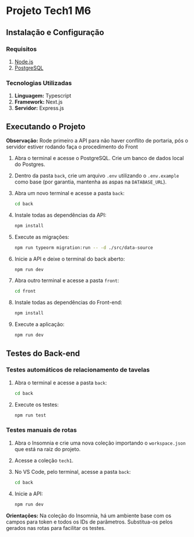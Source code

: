 # Projeto Tech1 M6

## Instalação e Configuração

### Requisitos

1. [Node.js](https://nodejs.org/)
2. [PostgreSQL](https://www.postgresql.org/)

### Tecnologias Utilizadas

1. **Linguagem:** Typescript
2. **Framework:** Next.js
3. **Servidor:** Express.js

## Executando o Projeto

**Observação:**
Rode primeiro a API para não haver conflito de portaria, pós o servidor estiver rodando faça o procedimento do Front

1. Abra o terminal e acesse o PostgreSQL. Crie um banco de dados local do Postgres.

2. Dentro da pasta `back`, crie um arquivo `.env` utilizando o `.env.example` como base (por garantia, mantenha as aspas na `DATABASE_URL`).

3. Abra um novo terminal e acesse a pasta `back`:

    ```bash
    cd back
    ```

4. Instale todas as dependências da API:

    ```bash
    npm install
    ```

5. Execute as migrações:

    ```bash
    npm run typeorm migration:run -- -d ./src/data-source
    ```

6. Inicie a API e deixe o terminal do back aberto:

    ```bash
    npm run dev
    ```

7. Abra outro terminal e acesse a pasta `front`:

    ```bash
    cd front
    ```

8. Instale todas as dependências do Front-end:

    ```bash
    npm install
    ```

9. Execute a aplicação:

    ```bash
    npm run dev
    ```

## Testes do Back-end

### Testes automáticos de relacionamento de tavelas

1. Abra o terminal e acesse a pasta `back`:

    ```bash
    cd back
    ```

2. Execute os testes:

    ```bash
    npm run test
    ```

### Testes manuais de rotas

1. Abra o Insomnia e crie uma nova coleção importando o `workspace.json` que está na raiz do projeto.

2. Acesse a coleção `tech1`.

3. No VS Code, pelo terminal, acesse a pasta `back`:

    ```bash
    cd back
    ```

4. Inicie a API:

    ```bash
    npm run dev
    ```

**Orientações:**
Na coleção do Insomnia, há um ambiente base com os campos para token e todos os IDs de parâmetros. Substitua-os pelos gerados nas rotas para facilitar os testes.
